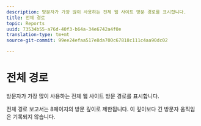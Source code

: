 ```yaml
---
description: 방문자가 가장 많이 사용하는 전체 웹 사이트 방문 경로를 표시합니다.
title: 전체 경로
topic: Reports
uuid: 73534b55-a76d-40f3-b64a-34e6742a4f0e
translation-type: tm+mt
source-git-commit: 99ee24efaa517e8da700c67818c111c4aa90dc02

---
```



# 전체 경로

방문자가 가장 많이 사용하는 전체 웹 사이트 방문 경로를 표시합니다.

전체 경로 보고서는 8페이지의 방문 깊이로 제한됩니다. 이 깊이보다 긴 방문자 움직임은 기록되지 않습니다.
